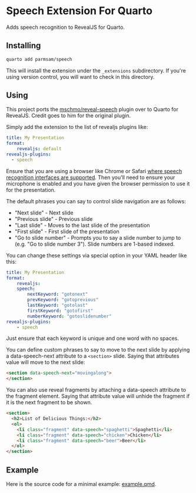 # Speech Extension For Quarto

Adds speech recognition to RevealJS for Quarto.

## Installing


```bash
quarto add parmsam/speech
```

This will install the extension under the `_extensions` subdirectory.
If you're using version control, you will want to check in this directory.

## Using

This project ports the [mschmo/reveal-speech](https://github.com/mschmo/reveal-speech) plugin over to Quarto for RevealJS. Credit goes to him for the original plugin.

Simply add the extension to the list of revealjs plugins like:

```yaml
title: My Presentation
format:
    revealjs: default
revealjs-plugins:
  - speech
```

Ensure that you are using a browser like Chrome or Safari [where speech recognition interfaces are supported](https://developer.mozilla.org/en-US/docs/Web/API/Web_Speech_API#Browser_compatibility). Then you'll need to ensure your microphone is enabled and you have given the browser permission to use it for the presentation.

The default phrases you can say to control slide navigation are as follows:

- "Next slide" - Next slide
- "Previous slide" - Previous slide
- "Last slide" - Moves to the last slide of the presentation
- "First slide" - First slide of the presentation
- "Go to slide number" - Prompts you to say a slide number to jump to (e.g. "Go to slide number 3"). Slide numbers are 1-based indexed.

You can change these settings via special option in your YAML header like this:

```yaml
title: My Presentation
format:
    revealjs:
    speech:
        nextKeyword: "gotonext"
        prevKeyword: "gotoprevious"
        lastKeyword: "gotolast"
        firstKeyword: "gotofirst"
        numberKeyword: "gotoslidenumber"
revealjs-plugins:
    - speech
```
Just ensure that each keyword is unique and one word with no spaces.

You can define custom phrases to say to move to the next slide by applying a data-speech-next attribute to a `<section>` slide. Saying that attributes value will move to the next slide:

```html
<section data-speech-next="movingalong">
</section>
```

You can also use reveal fragments by attaching a data-speech attribute to the fragment element. Saying that attribute value will unhide the fragment if it is the next fragment to be shown.

```html
<section>
  <h2>List of Delicious Things:</h2>
  <ol>
    <li class="fragment" data-speech="spaghetti">Spaghetti</li>
    <li class="fragment" data-speech="chicken">Chicken</li>
    <li class="fragment" data-speech="beer">Beer</li>
  </ol>
</section>
```

## Example

Here is the source code for a minimal example: [example.qmd](example.qmd).
